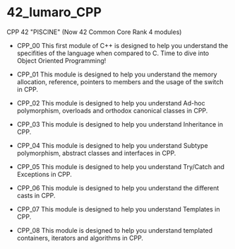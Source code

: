 # 42_lumaro_CPP

CPP 42 "PISCINE" (Now 42 Common Core Rank 4 modules)

- CPP_00 This first module of C++ is designed to help you understand the specifities of the language when compared to C. Time to dive into Object Oriented Programming!
 
- CPP_01 This module is designed to help you understand the memory allocation, reference, pointers to members and the usage of the switch in CPP.

- CPP_02 This module is designed to help you understand Ad-hoc polymorphism, overloads and orthodox canonical classes in CPP.

- CPP_03 This module is designed to help you understand Inheritance in CPP.

- CPP_04 This module is designed to help you understand Subtype polymorphism, abstract classes and interfaces in CPP.

- CPP_05 This module is designed to help you understand Try/Catch and Exceptions in CPP.

- CPP_06 This module is designed to help you understand the different casts in CPP.

- CPP_07 This module is designed to help you understand Templates in CPP.

- CPP_08 This module is designed to help you understand templated containers, iterators and algorithms in CPP.
